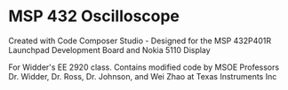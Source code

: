 # MSP 432 Oscilloscope
 Created with Code Composer Studio - Designed for the MSP 432P401R Launchpad Development Board and Nokia 5110 Display
 
 For Widder's EE 2920 class. Contains modified code by MSOE Professors Dr. Widder, Dr. Ross, Dr. Johnson, and Wei Zhao at Texas Instruments Inc
